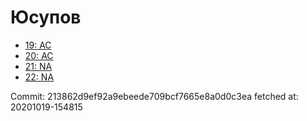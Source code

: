 # Юсупов
- [19: AC](19.md)
- [20: AC](20.md)
- [21: NA](21.md)
- [22: NA](22.md)

Commit: 213862d9ef92a9ebeede709bcf7665e8a0d0c3ea
 fetched at: 20201019-154815
